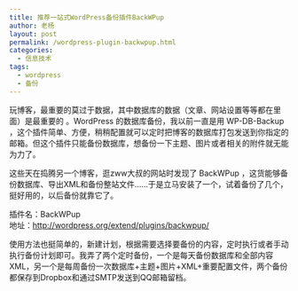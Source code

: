 ```yaml
---
title: 推荐一站式WordPress备份插件BackWPup
author: 老杨
layout: post
permalink: /wordpress-plugin-backwpup.html
categories:
  - 信息技术
tags:
  - wordpress
  - 备份
---
```

玩博客，最重要的莫过于数据，其中数据库的数据（文章、网站设置等等都在里面）是最重要的 。WordPress 的数据库备份，我以前一直是用 WP-DB-Backup ，这个插件简单、方便，稍稍配置就可以定时把博客的数据库打包发送到你指定的邮箱。但这个插件只能备份数据库，想备份一下主题、图片或者相关的附件就无能为力了。  


  
这些天在捣腾另一个博客，逛zww大叔的网站时发现了 BackWPup ，这货能够备份数据库、导出XML和备份整站文件……于是立马安装了一个，试着备份了几个，挺好用的，以后备份就靠它了。

插件名：BackWPup  
地址：http://wordpress.org/extend/plugins/backwpup/

使用方法也挺简单的，新建计划，根据需要选择要备份的内容，定时执行或者手动执行备份计划即可。我弄了两个定时备份，一个是每天备份数据库和全部内容XML，另一个是每周备份一次数据库+主题+图片+XML+重要配置文件，两个备份都保存到Dropbox和通过SMTP发送到QQ邮箱留档。